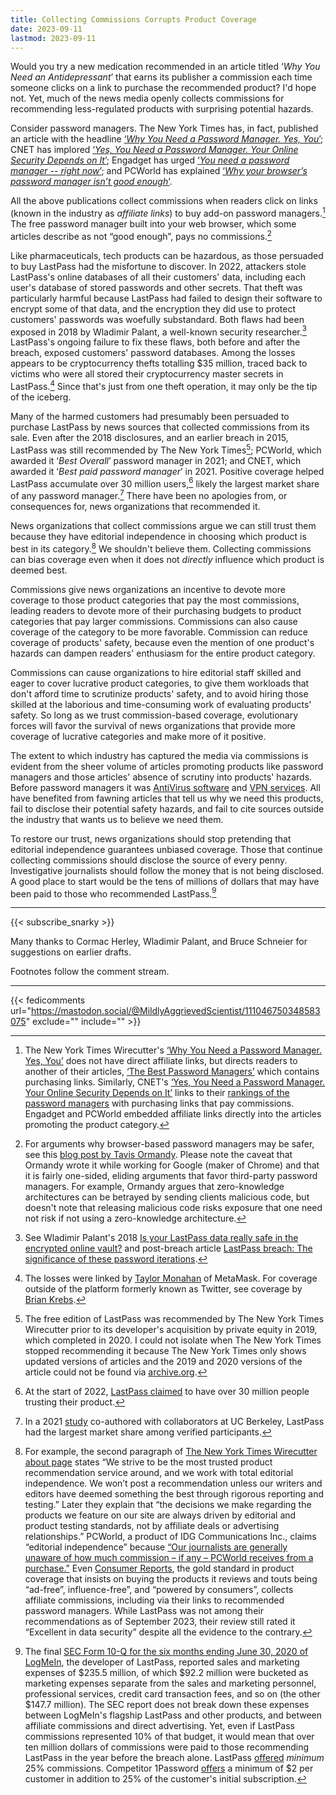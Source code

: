 ```yaml
---
title: Collecting Commissions Corrupts Product Coverage
date: 2023-09-11
lastmod: 2023-09-11
---
```


Would you try a new medication recommended in an article titled ‘*Why You Need an Antidepressant*’ that earns its publisher a commission each time someone clicks on a link to purchase the recommended product? I'd hope not. Yet, much of the news media openly collects commissions for recommending less-regulated products with surprising potential hazards.

Consider password managers. The New York Times has, in fact, published an article with the headline [‘*Why You Need a Password Manager. Yes, You*’](https://www.nytimes.com/2019/08/27/smarter-living/wirecutter/why-you-need-a-password-manager-yes-you.html); CNET has implored [‘*Yes, You Need a Password Manager. Your Online Security Depends on It*’](https://www.cnet.com/tech/services-and-software/yes-you-need-a-password-manager-your-online-security-depends-on-it/); Engadget has urged [‘*You need a password manager -- right now*’](https://www.engadget.com/2019-08-26-the-best-password-managers-compared.html); and PCWorld has explained [‘*Why your browser’s password manager isn’t good enough*’](https://www.pcworld.com/article/393979/why-your-browsers-password-manager-isnt-good-enough.html).

All the above publications collect commissions when readers click on links (known in the industry as *affiliate links*) to buy add-on password managers.[^nyt-affiliate-links-are-indirect] The free password manager built into your web browser, which some articles describe as not “good enough”, pays no commissions.[^in-favor-of-browser-managers]

Like pharmaceuticals, tech products can be hazardous, as those persuaded to buy LastPass had the misfortune to discover. In 2022, attackers stole LastPass's online databases of all their customers' data, including each user's database of stored passwords and other secrets.  That theft was particularly harmful because LastPass had failed to design their software to encrypt some of that data, and the encryption they did use to protect customers' passwords was woefully substandard. Both flaws had been exposed in 2018 by Wladimir Palant, a well-known security researcher.[^lastpass-iterations] LastPass's ongoing failure to fix these flaws, both before and after the breach, exposed customers' password databases. Among the losses appears to be cryptocurrency thefts totalling $35 million, traced back to victims who were all stored their cryptocurrency master secrets in LastPass.[^lastpass-crypto-losses] Since that's just from one theft operation, it may only be the tip of the iceberg.

Many of the harmed customers had presumably been persuaded to purchase LastPass by news sources that collected commissions from its sale. Even after the 2018 disclosures, and an earlier breach in 2015, LastPass was still recommended by The New York Times[^nyt-lastpass-rec]; PCWorld, which awarded it ‘*Best Overall*’ password manager in 2021; and CNET, which awarded it ‘*Best paid password manager*’ in 2021. Positive coverage helped LastPass accumulate over 30 million users,[^lastpass-market-share-affiliate] likely the largest market share of any password manager.[^lastpass-market-share] There have been no apologies from, or consequences for, news organizations that recommended it.

News organizations that collect commissions argue we can still trust them because they have editorial independence in choosing which product is best in its category.[^editorial-independence] We shouldn't believe them. Collecting commissions can bias coverage even when it does not *directly* influence which product is deemed best.

Commissions give news organizations an incentive to devote more coverage to those product categories that pay the most commissions, leading readers to devote more of their purchasing budgets to product categories that pay larger commissions. Commissions can also cause coverage of the category to be more favorable. Commission can reduce coverage of products' safety, because even the mention of one product's hazards can dampen readers' enthusiasm for the entire product category.

Commissions can cause organizations to hire editorial staff skilled and eager to cover lucrative product categories, to give them workloads that don't afford time to scrutinize products' safety, and to avoid hiring those skilled at the laborious and time-consuming work of evaluating products' safety. So long as we trust commission-based coverage, evolutionary forces will favor the survival of news organizations that provide more coverage of lucrative categories and make more of it positive.

The extent to which industry has captured the media via commissions is evident from the sheer volume of articles promoting products like password managers and those articles' absence of scrutiny into products' hazards. Before password managers it was 
[AntiVirus software](https://arstechnica.com/information-technology/2019/05/hackers-breached-3-us-antivirus-companies-researchers-reveal/) and [VPN services](https://techcrunch.com/2019/10/21/nordvpn-confirms-it-was-hacked/). All have benefited from fawning articles that tell us why we need this products, fail to disclose their potential safety hazards, and fail to cite sources outside the industry that wants us to believe we need them.

To restore our trust, news organizations should stop pretending that editorial independence guarantees unbiased coverage. Those that continue collecting commissions should disclose the source of every penny. Investigative journalists should follow the money that is not being disclosed. A good place to start would be the tens of millions of dollars that may have been paid to those who recommended LastPass.[^money-flow]

---
{{< subscribe_snarky >}}

Many thanks to Cormac Herley, Wladimir Palant, and Bruce Schneier for suggestions on earlier drafts.

Footnotes follow the comment stream.

---

{{< fedicomments url="https://mastodon.social/@MildlyAggrievedScientist/111046750348583075" exclude="" include="" >}}

[^kickbacks]: Brain Lam, who helped pioneer the affiliate recommendations model as the founder of The Wirecutter, originally made the mistake of  referring to affiliate commissions as kickbacks in an [email to Dan Lee, the CEO of NextDesk, in 2014](https://www.xdesk.com/wirecutter-standing-desk-review-pay-to-play-model). The Wirecutter would dispute that it changed reviews because NextDesk didn't pay the kickback, but not the contents of that email. Since I'll be arguing that collecting any form of payments via affiliate links is problematic regardless of the term, I'll use the term "commission" in this article.

[^nyt-affiliate-links-are-indirect]: The New York Times Wirecutter's [‘Why You Need a Password Manager. Yes, You’](https://www.nytimes.com/2019/08/27/smarter-living/wirecutter/why-you-need-a-password-manager-yes-you.html) does not have direct affiliate links, but directs readers to another of their articles, [‘The Best Password Managers’](https://www.nytimes.com/wirecutter/reviews/best-password-managers/) which contains purchasing links. Similarly, CNET's [‘Yes, You Need a Password Manager. Your Online Security Depends on It’](https://www.cnet.com/tech/services-and-software/yes-you-need-a-password-manager-your-online-security-depends-on-it/) links to their [rankings of the password managers](https://www.cnet.com/tech/services-and-software/best-password-manager/) with purchasing links that pay commissions. Engadget and PCWorld embedded affiliate links directly into the articles promoting the product category.

[^editorial-independence]: For example, the second paragraph of [The New York Times Wirecutter about page](https://www.nytimes.com/wirecutter/about/) states “We strive to be the most trusted product recommendation service around, and we work with total editorial independence. We won’t post a recommendation unless our writers and editors have deemed something the best through rigorous reporting and testing.” Later they explain that “the decisions we make regarding the products we feature on our site are always driven by editorial and product testing standards, not by affiliate deals or advertising relationships.” PCWorld, a product of IDG Communications Inc., claims “editorial independence” because [“Our journalists are generally unaware of how much commission – if any – PCWorld receives from a purchase.”](https://www.pcworld.com/about/affiliate-link-policy) Even [Consumer Reports](https://www.consumerreports.org/), the gold standard in product coverage that insists on buying the products it reviews and touts being “ad-free”, influence-free”, and “powered by consumers”, collects affiliate commissions, including via their links to recommended password managers. While LastPass was not among their recommendations as of September 2023, their review still rated it “Excellent in data security” despite all the evidence to the contrary.

[^in-favor-of-browser-managers]: For arguments why browser-based password managers may be safer, see this [blog post by Tavis Ormandy](https://lock.cmpxchg8b.com/passmgrs.html). Please note the caveat that Ormandy wrote it while working for Google (maker of Chrome) and that it is fairly one-sided, eliding arguments that favor third-party password managers. For example, Ormandy argues that zero-knowledge architectures can be betrayed by sending clients malicious code, but doesn't note that releasing malicious code risks exposure that one need not risk if not using a zero-knowledge architecture.

[^lastpass-market-share-affiliate]: At the start of 2022, [LastPass claimed](https://web.archive.org/web/20220102010012/https://www.lastpass.com/home-a) to have over 30 million people trusting their product.

[^lastpass-market-share]: In a 2021 [study](https://dash.harvard.edu/handle/1/37374029) co-authored with collaborators at UC Berkeley, LastPass had the largest market share among verified participants.

[^nyt-lastpass-rec]: The free edition of LastPass was recommended by The New York Times Wirecutter prior to its developer's acquisition by private equity in 2019, which completed in 2020. I could not isolate when The New York Times stopped recommending it because The New York Times only shows updated versions of articles and the 2019 and 2020 versions of the article could not be found via [archive.org](archive.org).

[^lastpass-iterations]: See Wladimir Palant's 2018 [Is your LastPass data really safe in the encrypted online vault?](https://palant.info/2018/07/09/is-your-lastpass-data-really-safe-in-the-encrypted-online-vault/) and post-breach article [LastPass breach: The significance of these password iterations](https://palant.info/2022/12/28/lastpass-breach-the-significance-of-these-password-iterations/).

[^lastpass-crypto-losses]: The losses were linked by [Taylor Monahan](https://twitter.com/tayvano_/status/1648187031468781568) of MetaMask. For coverage outside of the platform formerly known as Twitter, see coverage by [Brian Krebs](https://krebsonsecurity.com/2023/09/experts-fear-crooks-are-cracking-keys-stolen-in-lastpass-breach/).

[^lastpass-best]: Contact me for archival copies of both articles if necessary. At the time of writing, the [PCWorld article](https://www.pcworld.com/article/393979/why-your-browsers-password-manager-isnt-good-enough.html) was still online with the recommendation unchanged and the [CNET article was available via the Internet Archive](https://web.archive.org/web/20210707100536/https://www.cnet.com/tech/services-and-software/best-password-manager/).

[^wired-notes-security]: To the credit of Wired, author Lily Hay Newman did mention as early as [2018](https://web.archive.org/web/20200612063257/https://www.wired.com/story/password-manager-autofill-ad-tech-privacy/) that “The main drawback to LastPass is its mixed security track record—the product has had a number of high-profile, critical bugs and there have even been some data breaches. Overall, LastPass has weathered these storms, but it's worth noting.” (The act of “weathering the storms” does not appear to have included fixing the problems reported.)

[^money-flow]: The final [SEC Form 10-Q for the six months ending June 30, 2020 of LogMeIn](https://www.sec.gov/ix?doc=/Archives/edgar/data/0001420302/000156459020034298/logm-10q_20200630.htm), the developer of LastPass, reported sales and marketing expenses of \$235.5 million, of which \$92.2 million were bucketed as marketing expenses separate from the sales and marketing personnel, professional services, credit card transaction fees, and so on (the other \$147.7 million). The SEC report does not break down these expenses between LogMeIn's flagship LastPass and other products, and between affiliate commissions and direct advertising. Yet, even if LastPass commissions represented 10\% of that budget, it would mean that over ten million dollars of commissions were paid to those recommending LastPass in the year before the breach alone. LastPass [offered](references/archived-as-image/lastpass-affiliate-2022-01-02.jpeg) *minimum* 25% commissions. Competitor 1Password [offers](references/archived-as-image/1password-affiliate-2023-08-26.jpeg) a minimum of $2 per customer in addition to 25% of the customer's initial subscription.
